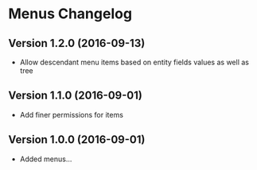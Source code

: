 # Menus Changelog

## Version 1.2.0 (2016-09-13)

- Allow descendant menu items based on entity fields values as well as tree

## Version 1.1.0 (2016-09-01)

- Add finer permissions for items

## Version 1.0.0 (2016-09-01)

- Added menus...